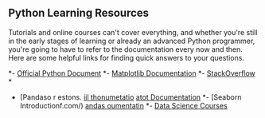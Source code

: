 
## Python Learning Resources

Tutorials and online courses can't cover everything, and whether you're still in the early stages of learning or already an advanced Python programmer, you're going to have to refer to the documentation every now and then. Here are some helpful links for finding quick answers to your questions.

*-   [Official Python Document](https://docs.python.org/3/)
*-   [Matplotlib Documentation](https://matplotlib.org/3.1.1/contents.html)
*-   [StackOverflow](https://stackoverflow.com/)
*
-   [Pandaso r estons.
 [iil thonumetatio](https://othon.o//)
 [atot Documentation](https://pandas.pydata.org/pandas-docs/stable/)
*-   [Seaborn Introductionf.com/)
 [andas oumentatin](https://seaborn.pydata.org/introduction.html)
*-   [Data Science Courses](https://www.dataquest.io/data-science-courses)

<!--stackedit_data:
eyJoaXN0b3J5IjpbODI3NTc5ODM3XX0=
-->